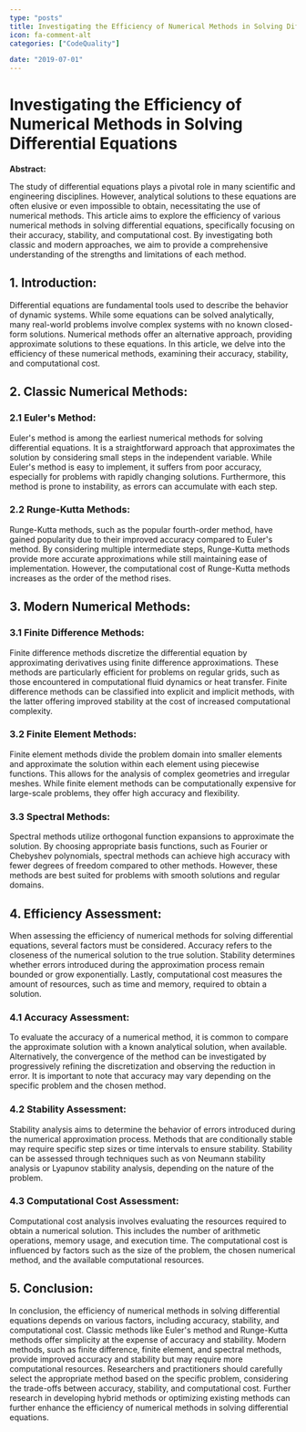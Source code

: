 ```yaml
---
type: "posts"
title: Investigating the Efficiency of Numerical Methods in Solving Differential Equations
icon: fa-comment-alt
categories: ["CodeQuality"]

date: "2019-07-01"
---
```




# Investigating the Efficiency of Numerical Methods in Solving Differential Equations

**Abstract:**

The study of differential equations plays a pivotal role in many scientific and engineering disciplines. However, analytical solutions to these equations are often elusive or even impossible to obtain, necessitating the use of numerical methods. This article aims to explore the efficiency of various numerical methods in solving differential equations, specifically focusing on their accuracy, stability, and computational cost. By investigating both classic and modern approaches, we aim to provide a comprehensive understanding of the strengths and limitations of each method.

## 1. Introduction:

Differential equations are fundamental tools used to describe the behavior of dynamic systems. While some equations can be solved analytically, many real-world problems involve complex systems with no known closed-form solutions. Numerical methods offer an alternative approach, providing approximate solutions to these equations. In this article, we delve into the efficiency of these numerical methods, examining their accuracy, stability, and computational cost.

## 2. Classic Numerical Methods:

### 2.1 Euler's Method:

Euler's method is among the earliest numerical methods for solving differential equations. It is a straightforward approach that approximates the solution by considering small steps in the independent variable. While Euler's method is easy to implement, it suffers from poor accuracy, especially for problems with rapidly changing solutions. Furthermore, this method is prone to instability, as errors can accumulate with each step.

### 2.2 Runge-Kutta Methods:

Runge-Kutta methods, such as the popular fourth-order method, have gained popularity due to their improved accuracy compared to Euler's method. By considering multiple intermediate steps, Runge-Kutta methods provide more accurate approximations while still maintaining ease of implementation. However, the computational cost of Runge-Kutta methods increases as the order of the method rises.

## 3. Modern Numerical Methods:

### 3.1 Finite Difference Methods:

Finite difference methods discretize the differential equation by approximating derivatives using finite difference approximations. These methods are particularly efficient for problems on regular grids, such as those encountered in computational fluid dynamics or heat transfer. Finite difference methods can be classified into explicit and implicit methods, with the latter offering improved stability at the cost of increased computational complexity.

### 3.2 Finite Element Methods:

Finite element methods divide the problem domain into smaller elements and approximate the solution within each element using piecewise functions. This allows for the analysis of complex geometries and irregular meshes. While finite element methods can be computationally expensive for large-scale problems, they offer high accuracy and flexibility.

### 3.3 Spectral Methods:

Spectral methods utilize orthogonal function expansions to approximate the solution. By choosing appropriate basis functions, such as Fourier or Chebyshev polynomials, spectral methods can achieve high accuracy with fewer degrees of freedom compared to other methods. However, these methods are best suited for problems with smooth solutions and regular domains.

## 4. Efficiency Assessment:

When assessing the efficiency of numerical methods for solving differential equations, several factors must be considered. Accuracy refers to the closeness of the numerical solution to the true solution. Stability determines whether errors introduced during the approximation process remain bounded or grow exponentially. Lastly, computational cost measures the amount of resources, such as time and memory, required to obtain a solution.

### 4.1 Accuracy Assessment:

To evaluate the accuracy of a numerical method, it is common to compare the approximate solution with a known analytical solution, when available. Alternatively, the convergence of the method can be investigated by progressively refining the discretization and observing the reduction in error. It is important to note that accuracy may vary depending on the specific problem and the chosen method.

### 4.2 Stability Assessment:

Stability analysis aims to determine the behavior of errors introduced during the numerical approximation process. Methods that are conditionally stable may require specific step sizes or time intervals to ensure stability. Stability can be assessed through techniques such as von Neumann stability analysis or Lyapunov stability analysis, depending on the nature of the problem.

### 4.3 Computational Cost Assessment:

Computational cost analysis involves evaluating the resources required to obtain a numerical solution. This includes the number of arithmetic operations, memory usage, and execution time. The computational cost is influenced by factors such as the size of the problem, the chosen numerical method, and the available computational resources.

## 5. Conclusion:

In conclusion, the efficiency of numerical methods in solving differential equations depends on various factors, including accuracy, stability, and computational cost. Classic methods like Euler's method and Runge-Kutta methods offer simplicity at the expense of accuracy and stability. Modern methods, such as finite difference, finite element, and spectral methods, provide improved accuracy and stability but may require more computational resources. Researchers and practitioners should carefully select the appropriate method based on the specific problem, considering the trade-offs between accuracy, stability, and computational cost. Further research in developing hybrid methods or optimizing existing methods can further enhance the efficiency of numerical methods in solving differential equations.